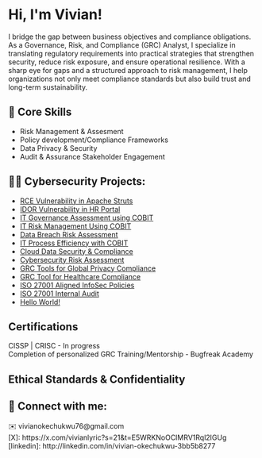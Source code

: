 <h1>Hi, I'm Vivian! </h1>

I bridge the gap between business objectives and compliance obligations. As a Governance, Risk, and Compliance (GRC) Analyst, I specialize in translating regulatory requirements into practical strategies that strengthen security, reduce risk exposure, and ensure operational resilience. With a sharp eye for gaps and a structured approach to risk management, I help organizations not only meet compliance standards but also build trust and long-term sustainability.

<h2> 🔑 Core Skills</h2>

- Risk Management & Assesment<br> 
- Policy development/Compliance Frameworks<br> 
- Data Privacy & Security<br> 
- Audit & Assurance Stakeholder Engagement
 
<h2>👨‍💻 Cybersecurity Projects:</h2>

- [RCE Vulnerability in Apache Struts](https://github.com/vivianokechukwu/VulnerabilityRiskAssessment/tree/main)
- [IDOR Vulnerability in HR Portal](https://github.com/vivianokechukwu/IDOR-Vulnerability-in-HR-Portal/tree/main)
- [IT Governance Assessment using COBIT](https://github.com/vivianokechukwu/GovernanceAssessment/tree/main)
- [IT Risk Management Using COBIT](https://github.com/vivianokechukwu/RiskManagement/tree/main)
- [Data Breach Risk Assessment](https://github.com/vivianokechukwu/RiskAssessment/tree/main)
- [IT Process Efficiency with COBIT](https://github.com/vivianokechukwu/IT-process-efficiency)
- [Cloud Data Security & Compliance](https://github.com/vivianokechukwu/CloudDataSecurity)
- [Cybersecurity Risk Assessment](https://github.com/vivianokechukwu/CybersecurityRiskAssessment/tree/main)
- [GRC Tools for Global Privacy Compliance](https://github.com/vivianokechukwu/PrivacyCompliance/tree/main)
- [GRC Tool for Healthcare Compliance](https://github.com/vivianokechukwu/GRC-Tools/tree/main)
- [ISO 27001 Aligned InfoSec Policies](https://github.com/vivianokechukwu/InfoSec-Policies/tree/main)
- [ISO 27001 Internal Audit](https://github.com/vivianokechukwu/InternalAudit/tree/main)
- [Hello World!](https://github.com/vivianokechukwu/VulnerabilityRiskAssessment/tree/main)


<h2> Certifications</h2>

CISSP | CRISC - In progress<br>
Completion of personalized GRC Training/Mentorship - Bugfreak Academy

<h2> Ethical Standards & Confidentiality</h2>


<h2> 🤳 Connect with me:</h2>
✉️ vivianokechukwu76@gmail.com<br>
[X]: https://x.com/vivianlyric?s=21&t=E5WRKNoOClMRV1Rql2IGUg<br>
[linkedin]: http://linkedin.com/in/vivian-okechukwu-3bb5b8277

<!--

Here are some ideas to get you started:

- 🔭 I’m currently working on ...
- 🌱 I’m currently learning ...
- 👯 I’m looking to collaborate on ...
- 🤔 I’m looking for help with ...
- 💬 Ask me about ...
- 📫 How to reach me: ...
- 😄 Pronouns: ...
- ⚡ Fun fact: ...
-->
